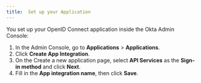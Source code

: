 ```yaml
---
title:  Set up your Application
---
```


You set up your OpenID Connect application inside the Okta Admin Console:

1. In the Admin Console, go to **Applications** > **Applications**.
1. Click **Create App Integration**.
1. On the Create a new application page, select **API Services** as the **Sign-in method** and click **Next**.
1. Fill in the **App integration name**, then click **Save**.

<NextSectionLink/>
